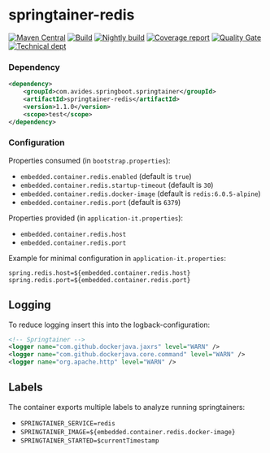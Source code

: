 # springtainer-redis

[![Maven Central](https://maven-badges.herokuapp.com/maven-central/com.avides.springboot.springtainer/springtainer-redis/badge.svg)](https://maven-badges.herokuapp.com/maven-central/com.avides.springboot.springtainer/springtainer-redis)
[![Build](https://github.com/springtainer/springtainer-redis/workflows/release/badge.svg)](https://github.com/springtainer/springtainer-redis/actions)
[![Nightly build](https://github.com/springtainer/springtainer-redis/workflows/nightly/badge.svg)](https://github.com/springtainer/springtainer-redis/actions)
[![Coverage report](https://sonarcloud.io/api/project_badges/measure?project=springtainer_springtainer-redis&metric=coverage)](https://sonarcloud.io/dashboard?id=springtainer_springtainer-redis)
[![Quality Gate](https://sonarcloud.io/api/project_badges/measure?project=springtainer_springtainer-redis&metric=alert_status)](https://sonarcloud.io/dashboard?id=springtainer_springtainer-redis)
[![Technical dept](https://sonarcloud.io/api/project_badges/measure?project=springtainer_springtainer-redis&metric=sqale_index)](https://sonarcloud.io/dashboard?id=springtainer_springtainer-redis)

### Dependency
```xml
<dependency>
	<groupId>com.avides.springboot.springtainer</groupId>
	<artifactId>springtainer-redis</artifactId>
	<version>1.1.0</version>
	<scope>test</scope>
</dependency>
```

### Configuration
Properties consumed (in `bootstrap.properties`):
- `embedded.container.redis.enabled` (default is `true`)
- `embedded.container.redis.startup-timeout` (default is `30`)
- `embedded.container.redis.docker-image` (default is `redis:6.0.5-alpine`)
- `embedded.container.redis.port` (default is `6379`)

Properties provided (in `application-it.properties`):
- `embedded.container.redis.host`
- `embedded.container.redis.port`

Example for minimal configuration in `application-it.properties`:
```
spring.redis.host=${embedded.container.redis.host} 
spring.redis.port=${embedded.container.redis.port}
```

## Logging
To reduce logging insert this into the logback-configuration:
```xml
<!-- Springtainer -->
<logger name="com.github.dockerjava.jaxrs" level="WARN" />
<logger name="com.github.dockerjava.core.command" level="WARN" />
<logger name="org.apache.http" level="WARN" />
```

## Labels
The container exports multiple labels to analyze running springtainers:
- `SPRINGTAINER_SERVICE=redis`
- `SPRINGTAINER_IMAGE=${embedded.container.redis.docker-image}`
- `SPRINGTAINER_STARTED=$currentTimestamp`
